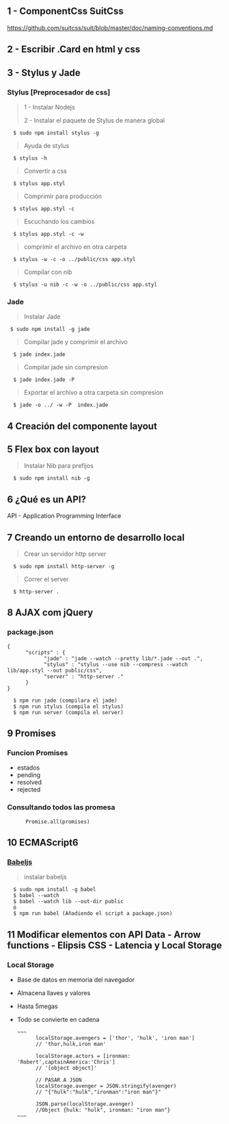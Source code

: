 ## 1 - ComponentCss SuitCss

https://github.com/suitcss/suit/blob/master/doc/naming-conventions.md

## 2 - Escribir .Card en html y css

## 3 - Stylus y Jade

### Stylus [Preprocesador de css]

> 1 - Instalar Nodejs
> 
> 2 - Instalar el paquete de Stylus de manera global

      $ sudo npm install stylus -g
> Ayuda de stylus
        
      $ stylus -h 
> Convertir a css

      $ stylus app.styl

> Comprimir para producción

      $ stylus app.styl -c
> Escuchando los cambios

      $ stylus app.styl -c -w

> comprimir el archivo en otra carpeta
     
      $ stylus -w -c -o ../public/css app.styl
 
> Compilar con nib
      
      $ stylus -u nib -c -w -o ../public/css app.styl


### Jade

> Instalar Jade
        
     $ sudo npm install -g jade
> Compilar jade y comprimir el archivo
        
      $ jade index.jade
> Compilar jade sin compresion

      $ jade index.jade -P
                
> Exportar el archivo a otra carpeta sin compresion
        
      $ jade -o ../ -w -P  index.jade

## 4 Creación del componente layout

## 5 Flex box con layout

> Instalar Nib para prefijos

      $ sudo npm install nib -g

## 6 ¿Qué es un API?

API - Application Programming Interface

## 7 Creando un entorno de desarrollo local

> Crear un servidor http server

      $ sudo npm install http-server -g

> Correr el server 
      
      $ http-server .

## 8 AJAX com jQuery

### package.json

~~~
{
      "scripts" : {
            "jade" : "jade --watch --pretty lib/*.jade --out .",
            "stylus" : "stylus --use nib --compress --watch lib/app.styl --out public/css",
            "server" : "http-server ."
      }
}
~~~

      $ npm run jade (compilara el jade)
      $ npm run stylus (compila el stylus)
      $ npm run server (compila el server)
 
## 9 Promises

### Funcion Promises 

> 
* estados
* pending
* resolved
* rejected

### Consultando todos las promesa

~~~
      Promise.all(promises)
~~~

## 10 ECMAScript6

### [Babeljs](https://babeljs.io)

> instalar babeljs
      
      $ sudo npm install -g babel
      $ babel --watch
      $ babel --watch lib --out-dir public
      ó
      $ npm run babel (Añadiendo el script a package.json)

## 11 Modificar elementos con API Data - Arrow functions - Elipsis CSS - Latencia y Local Storage

### Local Storage

* Base de datos en memoria del navegador
* Almacena llaves y valores
* Hasta 5megas
* Todo se convierte en cadena
      
      ~~~
            localStorage.avengers = ['thor', 'hulk', 'iron man']
            // 'thor,hulk,iron man'
            
            localStorage.actors = [ironman: 'Robert',captainAmerica:'Chris']
            // '[object object]'
            
            // PASAR A JSON
            localStorage.avenger = JSON.stringify(avenger)
            // "{"hulk":"hulk","ironman":"iron man"}"
            
            JSON.parse(localStorage.avenger)
            //Object {hulk: "hulk", ironman: "iron man"}
      ~~~



